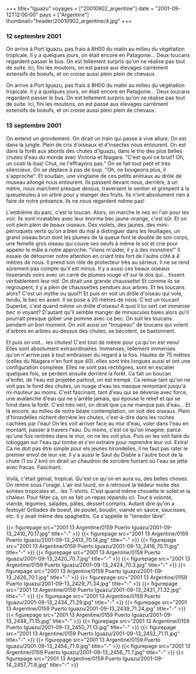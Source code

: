 +++
title="Iguazu"
voyages = ["20010902_argentine"]
date = "2001-09-12T12:00:00"
pays = ["Argentine"]
thumbnail="header/20010902_argentine/4.jpg"
+++
### 12 septembre 2001

On arrive à Port Iguazu, pas frais à 8H00 du matin au milieu du végétation 
tropicale. Il y a quelques jours, on était encore en Patagonie... Deux toucans 
regardent passer le bus. On est tellement surpris qu'on ne réalise pas tout 
de suite. Ici, fini les moutons, on est passé aux élevages carrément extensifs 
de boeufs, et on croise aussi plein plein de chevaux.

On arrive à Port Iguazu, pas frais à 8H00 du matin au milieu du végétation 
tropicale. Il y a quelques jours, on était encore en Patagonie... Deux toucans 
regardent passer le bus. On est tellement surpris qu'on ne réalise pas tout 
de suite. Ici, fini les moutons, on est passé aux élevages carrément extensifs 
de boeufs, et on croise aussi plein plein de chevaux.

### 13 septembre 2001

On entend un grondement. On dirait un train qui passe à vive allure. On est 
dans la jungle. Plein de cris d'oiseaux et d'insectes nous entourent. On est 
dans la forêt aux abords des chutes d'Iguazu, dans le trio des plus belles chutes 
d'eau du monde avec Victoria et Niagara. "C'est quoi ce bruit? Oh, un coati 
là-bas! Chut, ne l'effrayons pas." On se fait tout petit et très silencieux. 
On se déplace à pas de loup. "Oh, ne bougeons plus, il s'approche". Et soudain, 
une vingtaine de ces petits animaux au drôle de museau allongé nous entourent. 
Ils passent devant nous, derrière, à un mètre, nous marchent presque dessus, 
traversent le sentier et grimpent à la queueleuleu à un arbre pour y manger 
des fruits. Ils n'ont absolument rien à faire de notre présence. Ils ne nous 
regardent même pas!

L'emblème du parc, c'est le toucan. Alors, on marche le nez en l'air pour les 
voir. Ils sont inratables avec leur énorme bec jaune-orange, c'est sûr. Et on 
voit plein plein de beaux oiseaux. Des violets, des jaunes, des mini-perroquets 
verts qu'on a bien du mal à distinguer dans les feuillages, un grand oiseau 
brun dont les plumes de la queue font le double de son corps, une femelle gros 
oiseau qui couve ses oeufs à même le sol et crie pour appeler le mâle à notre 
approche. "Viens m'aider, il y a des monstres!" Il essaie de détourner notre 
attention en criant très fort de l'autre côté à 4 mètres de nous. Il prend son 
rôle de protecteur très au sérieux. Il ne se rend sûrement pas compte qu'il 
est minus. Il y a aussi ces beaux oiseaux tisserands noirs avec un carré de 
plumes rouge vif sur le dos qui... tissent véritablement leur nid. On dirait 
une grande chaussette! Et comme ils se regroupent, il y a plein de chaussettes 
pendues aux arbres. Et les toucans alors? C'est un mythe ou quoi?! Et puis on 
voit un drôle d'oiseau qui vole, tendu, le bec en avant. Il se pose à 20 mètres 
de nous. C'est un toucan! Superbe, c'est quand même un drôle d'oiseau! A quoi 
il lui sert cet immense bec si voyant? D'autant qu'il semble manger de minuscules 
baies alors qu'il pourrait presque gober une pomme avec ce bec. On suit les 
toucans pendant un bon moment. On voit aussi un "troupeau" de toucans qui volent 
d'arbres en arbres au-dessus des chutes, se bécotent, se bastonnent.

Et puis on voit... les chutes! C'est tout de même pour ça qu'on est venu! Elles 
sont absolument extraordinaires. Immenses, tellement immenses qu'on n'arrive 
pas à tout embrasser du regard à la fois. Hautes de 75 mètres (celles du Niagara 
n'en font que 40), elles sont très longues aussi et ont une configuration complexe. 
Elles ne sont pas rectilignes, sont en escalier quelques fois, se perdent ensuite 
derrière la forêt. Ca fait un boucan d'enfer, de l'eau est projetée partout, 
on est trempé. Ca remue tant qu'on ne voit pas le fond des chutes, un nuage 
d'eau les masque remontant jusqu'à mi-hauteur au moins. C'est fascinant, tant 
d'eau qui se déverse avec force, une avalanche d'eau qui ne s'arrête jamais, 
qui épouse le relief et qui se fond dans la forêt. C'est très vert, on dirait 
que ça ne manque pas d'eau... Et là encore, au milieu de notre béate contemplation, 
on voit des oiseaux. Plein d'hirondelles nichent derrière les chutes, c'est-à-dire 
dans les roches cachées par l'eau! On les voit arriver face au mur d'eau, voler 
dans l'eau en montant, passer à travers l'eau. Du moins, c'est ce qu'on imagine, 
parce qu'une fois rentrées dans le mur, on ne les voit plus. Puis on les voit 
faire du toboggan sur l'eau qui tombe et s'en extraire pour reprendre leur vol. 
Extra! Ca ne doit pas être simple pour els jeunes hirondelles, il ne faut pas 
rater le premier envol de leur vie. Il y a aussi le Saut du Diable à l'autre 
bout de la chute (1 ou 2 km) on dirait un chaudron de sorcière fumant où l'eau 
se jette avec fracas. Fascinant.

Voilà, c'était génial, tropical. Qu'est ce qu'on en aura vu, des belles choses. 
On rentre sous l'orage. L'air est lourd, on a retrouvé la tiédeur moite des 
soirées tropicales et... les T-shirts. C'est quand même chouette le soleil et 
la chaleur. Pour fêter ça, on se fait un repas répandu ici. Tout à volonté, 
viande, légumes, salades, pâtes, dessert compris. Autant dire qu'on a festoyé! 
Grillades de boeuf, de poulet, boudin, viande en sauce, saucisses, etc. Il y 
avait même des spaghettis. Ca s'appelle le "tenedor libre".


{{< figurepage src="2001 13 Argentine/0159 Puerto Iguazu/2001-09-13_2410_70.17.jpg" title="-"  >}}
{{< figurepage src="2001 13 Argentine/0159 Puerto Iguazu/2001-09-13_2413_70.14.jpg" title="-"  >}}
{{< figurepage src="2001 13 Argentine/0159 Puerto Iguazu/2001-09-13_2416_70.11.jpg" title="-"  >}}
{{< figurepage src="2001 13 Argentine/0159 Puerto Iguazu/2001-09-13_2420_70.7.jpg" title="-"  >}}
{{< figurepage src="2001 13 Argentine/0159 Puerto Iguazu/2001-09-13_2424_70.3.jpg" title="-"  >}}
{{< figurepage src="2001 13 Argentine/0159 Puerto Iguazu/2001-09-13_2426_70.1.jpg" title="-"  >}}
{{< figurepage src="2001 13 Argentine/0159 Puerto Iguazu/2001-09-13_2429_71.34.jpg" title="-"  >}}
{{< figurepage src="2001 13 Argentine/0159 Puerto Iguazu/2001-09-13_2431_71.32.jpg" title="-"  >}}
{{< figurepage src="2001 13 Argentine/0159 Puerto Iguazu/2001-09-13_2434_71.29.jpg" title="-"  >}}
{{< figurepage src="2001 13 Argentine/0159 Puerto Iguazu/2001-09-13_2439_71.24.jpg" title="-"  >}}
{{< figurepage src="2001 13 Argentine/0159 Puerto Iguazu/2001-09-13_2448_71.15.jpg" title="-"  >}}
{{< figurepage src="2001 13 Argentine/0159 Puerto Iguazu/2001-09-13_2450_71.13.jpg" title="-"  >}}
{{< figurepage src="2001 13 Argentine/0159 Puerto Iguazu/2001-09-13_2452_71.11.jpg" title="-"  >}}
{{< figurepage src="2001 13 Argentine/0159 Puerto Iguazu/2001-09-13_2454_71.9.jpg" title="-"  >}}
{{< figurepage src="2001 13 Argentine/0159 Puerto Iguazu/2001-09-13_2456_71.7.jpg" title="-"  >}}
{{< figurepage src="2001 13 Argentine/0159 Puerto Iguazu/2001-09-14_2457_71.6.jpg" title="-"  >}}



